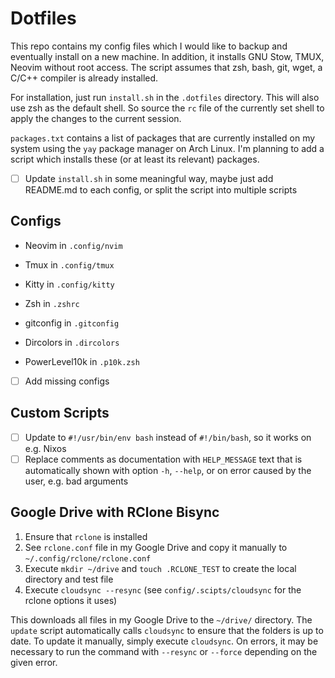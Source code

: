 # Dotfiles

This repo contains my config files which I would like to backup and eventually install on a new machine.  In addition,
it installs GNU Stow, TMUX, Neovim without root access.  The script assumes that zsh, bash, git, wget, a C/C++ compiler
is already installed.

For installation, just run `install.sh` in the `.dotfiles` directory.  This will also use zsh as the default shell.  So
source the `rc` file of the currently set shell to apply the changes to the current session.

`packages.txt` contains a list of packages that are currently installed on my system using the `yay` package manager on
Arch Linux. I'm planning to add a script which installs these (or at least its relevant) packages.

- [ ] Update `install.sh` in some meaningful way, maybe just add README.md to each config, or split the script into
      multiple scripts

## Configs

- Neovim in `.config/nvim`
- Tmux in `.config/tmux`
- Kitty in `.config/kitty`

- Zsh in `.zshrc`
- gitconfig in `.gitconfig`
- Dircolors in `.dircolors`
- PowerLevel10k in `.p10k.zsh`

- [ ] Add missing configs

## Custom Scripts

- [ ] Update to `#!/usr/bin/env bash` instead of `#!/bin/bash`, so it works on e.g. Nixos
- [ ] Replace comments as documentation with `HELP_MESSAGE` text that is automatically shown with option `-h`, `--help`,
      or on error caused by the user, e.g. bad arguments

## Google Drive with RClone Bisync

1. Ensure that `rclone` is installed
2. See `rclone.conf` file in my Google Drive and copy it manually to `~/.config/rclone/rclone.conf`
3. Execute `mkdir ~/drive` and `touch .RCLONE_TEST` to create the local directory and test file
4. Execute `cloudsync --resync` (see `config/.scipts/cloudsync` for the rclone options it uses)

This downloads all files in my Google Drive to the `~/drive/` directory. The `update` script automatically calls
`cloudsync` to ensure that the folders is up to date. To update it manually, simply execute `cloudsync`. On errors, it
may be necessary to run the command with `--resync` or `--force` depending on the given error.
